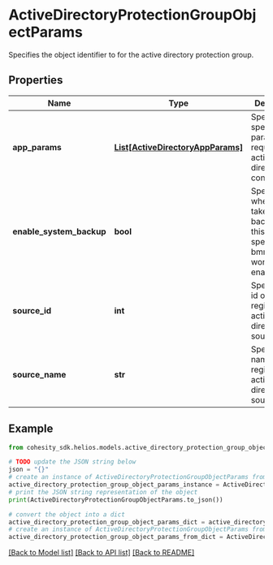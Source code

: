 # ActiveDirectoryProtectionGroupObjectParams

Specifies the object identifier to for the active directory protection group.

## Properties

Name | Type | Description | Notes
------------ | ------------- | ------------- | -------------
**app_params** | [**List[ActiveDirectoryAppParams]**](ActiveDirectoryAppParams.md) | Specifies the specific parameters required for active directory app configuration. | [optional] 
**enable_system_backup** | **bool** | Specifies whether to take bmr backup. If this is not specified, the bmr backup won&#39;t be enabled. | [optional] 
**source_id** | **int** | Specifies the id of the registered active directory source. | 
**source_name** | **str** | Specifies the name of the registered active directory source. | [optional] [readonly] 

## Example

```python
from cohesity_sdk.helios.models.active_directory_protection_group_object_params import ActiveDirectoryProtectionGroupObjectParams

# TODO update the JSON string below
json = "{}"
# create an instance of ActiveDirectoryProtectionGroupObjectParams from a JSON string
active_directory_protection_group_object_params_instance = ActiveDirectoryProtectionGroupObjectParams.from_json(json)
# print the JSON string representation of the object
print(ActiveDirectoryProtectionGroupObjectParams.to_json())

# convert the object into a dict
active_directory_protection_group_object_params_dict = active_directory_protection_group_object_params_instance.to_dict()
# create an instance of ActiveDirectoryProtectionGroupObjectParams from a dict
active_directory_protection_group_object_params_from_dict = ActiveDirectoryProtectionGroupObjectParams.from_dict(active_directory_protection_group_object_params_dict)
```
[[Back to Model list]](../README.md#documentation-for-models) [[Back to API list]](../README.md#documentation-for-api-endpoints) [[Back to README]](../README.md)


